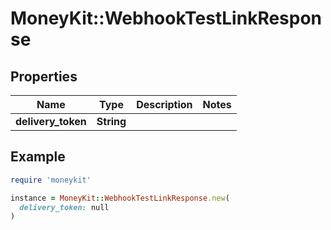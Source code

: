 # MoneyKit::WebhookTestLinkResponse

## Properties

| Name | Type | Description | Notes |
| ---- | ---- | ----------- | ----- |
| **delivery_token** | **String** |  |  |

## Example

```ruby
require 'moneykit'

instance = MoneyKit::WebhookTestLinkResponse.new(
  delivery_token: null
)
```

